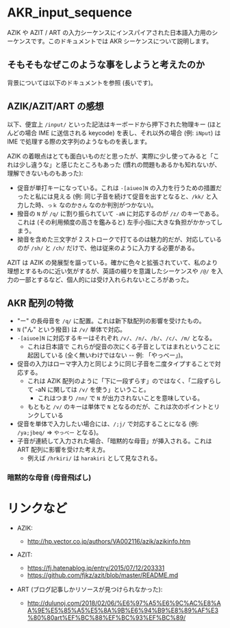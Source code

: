 # AKR_input_sequence
AZIK や AZIT / ART の入力シーケンスにインスパイアされた日本語入力用のシーケンスです。このドキュメントでは AKR シーケンスについて説明します。

## そもそもなぜこのような事をしようと考えたのか

背景については以下のドキュメントを参照 (長いです)。

## AZIK/AZIT/ART の感想

以下、便宜上 `/input/` といった記法はキーボードから押下された物理キー (ほとんどの場合 IME に送信される keycode) を表し、それ以外の場合 (例: `iNput`) は IME で処理する際の文字列のようなものを表します。

AZIK の着眼点はとても面白いものだと思ったが、実際に少し使ってみると「これは少し違うな」と感じたところもあった (慣れの問題もあるかも知れないが、理解できないものもあった):

* 促音が単打キーになっている。これは `-[aiueo]N` の入力を行うための措置だったと私には見える (例: 同じ子音を続けて促音を出すとなると、`/kk/` と入力した時、`っｋ` なのか`きん` なのか判別がつかない)。
* 撥音の `N` が `/q/` に割り振られていて `-aN` に対応するのが `/z/` のキーである。これは (その利用頻度の高さを鑑みると) 左手小指に大きな負担がかかってしまう。
* 拗音を含めた三文字が 2 ストロークで打てるのは魅力的だが、対応しているのが `/sh/` と `/ch/` だけで、他は従来のように入力する必要がある。

AZIT は AZIK の発展型を謳っている。確かに色々と拡張されていて、私のより理想とするものに近い気がするが、英語の綴りを意識したシーケンスや `/@/` を入力の一部とするなど、個人的には受け入れられないところがあった。

## AKR 配列の特徴

* "ー" の長母音を `/q/` に配置。これは新下駄配列の影響を受けたもの。
* `N` ("ん" という撥音) は `/v/` 単体で対応。
* `-[aiuoe]N` に対応するキーはそれぞれ `/v/`、`/n/`、`/b/`、`/c/`、`/m/` となる。
    * これは日本語で これらが促音の次にくる子音としてはまれということに起因している (全く無いわけではない -- 例: 「やっべー」)。
* 促音の入力はローマ字入力と同じように同じ子音を二度タイプすることで対応する。
    * これは AZIK 配列のように「下に一段ずらす」のではなく、「二段ずらして -aN に関しては `/v/` を使う」ということ。
        * これはつまり `/nn/` で `N` が出力されないことを意味している。
    * もともと `/v/` のキーは単体で `N` となるのだが、これは次のポイントとリンクしている
* 促音を単体で入力したい場合には、`/;j/` で対応することになる (例: `/ya;jbeq/` => `やっべー` となる)。
* 子音が連続して入力された場合、「暗黙的な母音」が挿入される。これは ART 配列に影響を受けた考え方。
    * 例えば `/hrkiri/` は `harakiri` として見なされる。

### 暗黙的な母音 (母音飛ばし)


# リンクなど

* AZIK:
    * http://hp.vector.co.jp/authors/VA002116/azik/azikinfo.htm

* AZIT: 
    * https://fj.hatenablog.jp/entry/2015/07/12/203331
    * https://github.com/fjkz/azit/blob/master/README.md
* ART (ブログ記事しかリソースが見つけられなかった):
    * http://dulunoj.com/2018/02/06/%E6%97%A5%E6%9C%AC%E8%AA%9E%E5%85%A5%E5%8A%9B%E6%94%B9%E8%89%AF%E3%80%80art%EF%BC%88%EF%BC%93%EF%BC%89/

